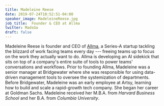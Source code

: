 ```yaml
---
title: Madeleine Reese
date: 2019-07-24T18:52:51-04:00
speaker_image: MadeleineReese.jpg
job_title:  Founder & CEO at Allma
twitter: MadsGo
draft: false
---
```


Madeleine Reese is founder and CEO of [Allma](https://allma.io/), a Series-A startup tackling the blizzard of work facing teams every day --- freeing teams up to focus on the work they actually want to do. Allma is developing an AI sidekick that sits on top of a company's entire suite of tools to power teams' conversations and workflows. Prior to founding Allma, Madeleine was a senior manager at Bridgewater where she was responsible for using data-driven management tools to oversee the systemization of departments. Before Bridgewater, Madeleine was an early employee at Artsy, learning how to build and scale a rapid-growth tech company. She began her career at Goldman Sachs. Madeleine received her M.B.A. from *Harvard Business School* and her B.A. from *Columbia University*.